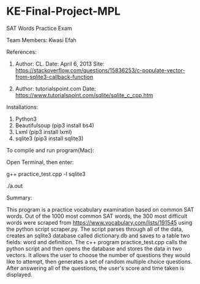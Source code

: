 # KE-Final-Project-MPL
SAT Words Practice Exam

Team Members: Kwasi Efah

References: 
1) Author: CL. 
Date: April 6, 2013
Site: https://stackoverflow.com/questions/15836253/c-populate-vector-from-sqlite3-callback-function

2) Author: tutorialspoint.com
Date:
https://www.tutorialspoint.com/sqlite/sqlite_c_cpp.htm

Installations: 
1) Python3
2) Beautifulsoup (pip3 install bs4)
3) Lxml (pip3 install lxml)
4) sqlite3 (pip3 install sqlite3)

To compile and run program(Mac):

Open Terminal, then enter:

 g++ practice_test.cpp -l sqlite3
 
 ./a.out
 
 
 Summary:
 
 This program is a practice vocabulary examination based on common SAT words. Out of the 1000 most common SAT words,
 the 300 most difficult words were scraped from https://www.vocabulary.com/lists/191545 using the python script
  scraper.py. The script parses through all of the data, creates an sqlite3 database called dictionary.db and saves to 
 a table two fields: word and definition. The c++ program practice_test.cpp calls the python script and then
  opens the database and stores the data in two vectors. It allows the user to choose the number of questions they would
   like to attempt, then generates a set of random multiple choice questions. After answering all of the questions, 
   the user's score and time taken is displayed.